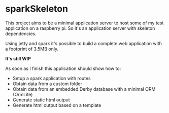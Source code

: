 # sparkSkeleton
This project aims to be a minimal application server to host some of my test application on a raspberry pi.
So it's an application server with skeleton dependencies.

Using jetty and spark it's possible to build a complete web application with a footprint of 3.5MB only.

**It's still WIP**

As soon as I finish this application should show how to:

-	Setup a spark application with routes
-	Obtain data from a custom folder
-	Obtain data from an embedded Derby database with a minimal ORM (OrmLite)
-	Generate static html output
-	Generate html output based on a template
